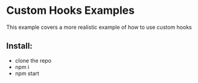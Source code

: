# Custom Hooks Examples

This example covers a more realistic example of how to use custom hooks

## Install:

- clone the repo
- npm i
- npm start
